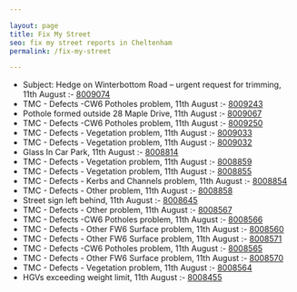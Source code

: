 ```yaml
---

layout: page
title: Fix My Street
seo: fix my street reports in Cheltenham
permalink: /fix-my-street

---
```


<!-- fix_marker starts -->

- Subject: Hedge on Winterbottom Road – urgent request for trimming, 11th August :- [8009074](https://www.fixmystreet.com/report/8009074)
- TMC - Defects -CW6 Potholes  problem, 11th August :- [8009243](https://www.fixmystreet.com/report/8009243)
- Pothole formed outside 28 Maple Drive, 11th August :- [8009067](https://www.fixmystreet.com/report/8009067)
- TMC - Defects -CW6 Potholes  problem, 11th August :- [8009250](https://www.fixmystreet.com/report/8009250)
- TMC - Defects - Vegetation problem, 11th August :- [8009033](https://www.fixmystreet.com/report/8009033)
- TMC - Defects - Vegetation problem, 11th August :- [8009032](https://www.fixmystreet.com/report/8009032)
- Glass In Car Park, 11th August :- [8008814](https://www.fixmystreet.com/report/8008814)
- TMC - Defects - Vegetation problem, 11th August :- [8008859](https://www.fixmystreet.com/report/8008859)
- TMC - Defects - Vegetation problem, 11th August :- [8008855](https://www.fixmystreet.com/report/8008855)
- TMC - Defects - Kerbs and Channels problem, 11th August :- [8008854](https://www.fixmystreet.com/report/8008854)
- TMC - Defects - Other problem, 11th August :- [8008858](https://www.fixmystreet.com/report/8008858)
- Street sign left behind, 11th August :- [8008645](https://www.fixmystreet.com/report/8008645)
- TMC - Defects - Other problem, 11th August :- [8008567](https://www.fixmystreet.com/report/8008567)
- TMC - Defects -CW6 Potholes  problem, 11th August :- [8008566](https://www.fixmystreet.com/report/8008566)
- TMC - Defects - Other FW6  Surface problem, 11th August :- [8008560](https://www.fixmystreet.com/report/8008560)
- TMC - Defects - Other FW6  Surface problem, 11th August :- [8008571](https://www.fixmystreet.com/report/8008571)
- TMC - Defects -CW6 Potholes  problem, 11th August :- [8008565](https://www.fixmystreet.com/report/8008565)
- TMC - Defects - Other FW6  Surface problem, 11th August :- [8008570](https://www.fixmystreet.com/report/8008570)
- TMC - Defects - Vegetation problem, 11th August :- [8008564](https://www.fixmystreet.com/report/8008564)
- HGVs exceeding weight limit, 11th August :- [8008455](https://www.fixmystreet.com/report/8008455)

<!-- fix_marker ends -->